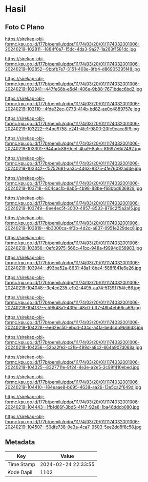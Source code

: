 # Hasil

## Foto C Plano

https://sirekap-obj-formc.kpu.go.id/f77b/pemilu/pdpr/11/74/03/20/01/1174032001006-20240219-102811--1884f0a7-15dc-4da3-9a27-1a263f1581dc.jpg

https://sirekap-obj-formc.kpu.go.id/f77b/pemilu/pdpr/11/74/03/20/01/1174032001006-20240219-102852--9bbfb7e7-3151-408e-8fb4-d86905395f48.jpg

https://sirekap-obj-formc.kpu.go.id/f77b/pemilu/pdpr/11/74/03/20/01/1174032001006-20240219-102941--447fe68b-e5d4-406e-9b88-7671bdec6bd2.jpg

https://sirekap-obj-formc.kpu.go.id/f77b/pemilu/pdpr/11/74/03/20/01/1174032001006-20240219-103110--4fda32ec-0773-414b-bd82-ae0c4889757e.jpg

https://sirekap-obj-formc.kpu.go.id/f77b/pemilu/pdpr/11/74/03/20/01/1174032001006-20240219-103222--54be9758-e241-4fe1-9800-20fc9cacc8f9.jpg

https://sirekap-obj-formc.kpu.go.id/f77b/pemilu/pdpr/11/74/03/20/01/1174032001006-20240219-103301--944adc88-0cef-4ba9-8a5c-81697e6d2492.jpg

https://sirekap-obj-formc.kpu.go.id/f77b/pemilu/pdpr/11/74/03/20/01/1174032001006-20240219-103342--f5752681-aa3c-4463-8375-4fe76092ad4e.jpg

https://sirekap-obj-formc.kpu.go.id/f77b/pemilu/pdpr/11/74/03/20/01/1174032001006-20240219-103718--804cac1b-9ab5-4b98-88be-f68bbd636929.jpg

https://sirekap-obj-formc.kpu.go.id/f77b/pemilu/pdpr/11/74/03/20/01/1174032001006-20240219-103749--8ee4ec5f-3000-4957-8533-876c2f5a2a15.jpg

https://sirekap-obj-formc.kpu.go.id/f77b/pemilu/pdpr/11/74/03/20/01/1174032001006-20240219-103819--4b3000ca-4f3b-4d2d-a837-0951e229dec8.jpg

https://sirekap-obj-formc.kpu.go.id/f77b/pemilu/pdpr/11/74/03/20/01/1174032001006-20240219-103856--0efd9975-566c-41bc-948a-f9994d059983.jpg

https://sirekap-obj-formc.kpu.go.id/f77b/pemilu/pdpr/11/74/03/20/01/1174032001006-20240219-103944--d93ba52a-8631-48a1-8be4-588f841e6e26.jpg

https://sirekap-obj-formc.kpu.go.id/f77b/pemilu/pdpr/11/74/03/20/01/1174032001006-20240219-104048--3e4cd235-e1b2-4495-aa74-51391754fe66.jpg

https://sirekap-obj-formc.kpu.go.id/f77b/pemilu/pdpr/11/74/03/20/01/1174032001006-20240219-104137--c59548a1-439d-48c0-bff7-48b4eb66ca69.jpg

https://sirekap-obj-formc.kpu.go.id/f77b/pemilu/pdpr/11/74/03/20/01/1174032001006-20240219-104228--ee62ec50-ebcd-434c-a4fa-be4cdb9b66d3.jpg

https://sirekap-obj-formc.kpu.go.id/f77b/pemilu/pdpr/11/74/03/20/01/1174032001006-20240219-104256--52ba2fe2-c2fb-499d-a8c2-664a907d068a.jpg

https://sirekap-obj-formc.kpu.go.id/f77b/pemilu/pdpr/11/74/03/20/01/1174032001006-20240219-104325--8327711e-9f24-4e3e-a2e5-3c99f410ebed.jpg

https://sirekap-obj-formc.kpu.go.id/f77b/pemilu/pdpr/11/74/03/20/01/1174032001006-20240219-104410--184eaae8-b695-4638-aa29-13e5ca2f649d.jpg

https://sirekap-obj-formc.kpu.go.id/f77b/pemilu/pdpr/11/74/03/20/01/1174032001006-20240219-104443--1fb1d66f-3bd5-4f47-92a8-1ba46ddcb080.jpg

https://sirekap-obj-formc.kpu.go.id/f77b/pemilu/pdpr/11/74/03/20/01/1174032001006-20240219-104507--50dfe738-0e3a-4ca7-9503-5ee2dd8f8c58.jpg


## Metadata

| Key        | Value               |
| ---------- | ------------------- |
| Time Stamp | 2024-02-24 22:33:55 |
| Kode Dapil | 1102                |



